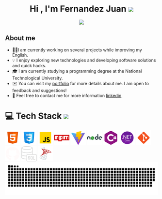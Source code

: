 
<h1 align="center"><b>Hi , I'm Fernandez Juan </b><img src="https://media.giphy.com/media/ObNTw8Uzwy6KQ/giphy.gif" width="30px"></h1>


<p align="center">
  <a href="https://github.com/DenverCoder1/readme-typing-svg"><img src="https://readme-typing-svg.herokuapp.com?font=Time+New+Roman&color=%23C8BE25&size=25&center=true&vCenter=true&width=600&height=100&lines=Software+Developer;Student+of+The+UTN;Always+learning+new+things"></a>
</p>


	
##  About me


- 👨‍💻I am currently working on several projects while improving my English.
- 💡  I enjoy exploring new technologies and developing software solutions and quick hacks.
- 🎓 I am currently studying a programming degree at the National Technological University.
- ✉️ You can visit my [portfolio](https://fernandezjuan.vercel.app/) for more details about me. I am open to feedback and suggestions!
- 💬 Feel free to contact me for more information [linkedin](https://www.linkedin.com/in/juan-f-36ba26260/)


<div >

# 💻 Tech Stack <img src="https://media2.giphy.com/media/QssGEmpkyEOhBCb7e1/giphy.gif?cid=ecf05e47a0n3gi1bfqntqmob8g9aid1oyj2wr3ds3mg700bl&rid=giphy.gif" width="32px"> 

<a href="https://www.youtube.com/watch?v=dQw4w9WgXcQ">
</a>
<img src="icons/html.png" width="50"/>
<img src="icons/css.png" width="50"/>
<img src="icons/javascript.png" width="50"/>
<img src="icons/npm.png" width="50"/>
<img src="icons/vite.png" width="50"/>
<img src="icons/nodejs.png" width="50"/>
<img src="icons/c.png" width="50"/>
<img src="icons/Net.png" width="50"/>
<img src="icons/git.png" width="50"/>
<img src="icons/github.png" width="50"/>
<img src="icons/sql.png" width="50"/>
<img src="icons/sql-server.png" width="50"/>

<img src="https://raw.githubusercontent.com/Elanza-48/Elanza-48/main/resources/img/github-contribution-grid-snake.svg">
</div>
